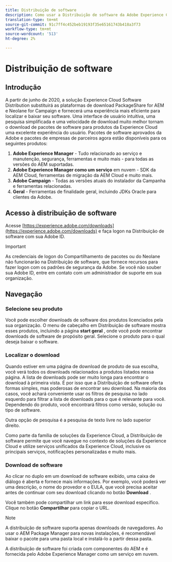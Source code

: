 ```yaml
---
title: Distribuição de software
description: Como usar a Distribuição de software da Adobe Experience Cloud
translation-type: tm+mt
source-git-commit: 91c7ff4c452beb19193f35e65161743b418a3f73
workflow-type: tm+mt
source-wordcount: '513'
ht-degree: 2%

---
```



# Distribuição de software

## Introdução

A partir de junho de 2020, a solução Experience Cloud Software Distribution substituirá as plataformas de download PackageShare for AEM e Neolane for Campaign e fornecerá uma experiência mais eficiente para localizar e baixar seu software. Uma interface de usuário intuitiva, uma pesquisa simplificada e uma velocidade de download muito melhor tornam o download de pacotes de software para produtos da Experience Cloud uma excelente experiência do usuário. Pacotes de software aprovados da Adobe e pacotes de empresas de parceiros agora estão disponíveis para os seguintes produtos:

1. **Adobe Experience Manager** - Tudo relacionado ao serviço e manutenção, segurança, ferramentas e muito mais - para todas as versões do AEM suportadas.
1. **Adobe Experience Manager como um serviço** em nuvem - SDK da AEM Cloud, ferramentas de migração da AEM Cloud e muito mais.
1. **Adobe Campaign** - Todas as versões atuais do instalador da Campanha e ferramentas relacionadas.
1. **Geral** - Ferramentas de finalidade geral, incluindo JDKs Oracle para clientes da Adobe.

## Acesso à distribuição de software

Acesse [https://experience.adobe.com/downloads](https://experience.adobe.com/downloads) e faça logon na Distribuição de software com sua Adobe ID.

>[!IMPORTANT]
>
>As credenciais de logon do Compartilhamento de pacotes ou do Neolane não funcionarão na Distribuição de software, que fornece recursos para fazer logon com os padrões de segurança da Adobe. Se você não souber sua Adobe ID, entre em contato com um administrador de suporte em sua organização.

## Navegação

### Selecione seu produto

Você pode escolher downloads de software dos produtos licenciados pela sua organização. O menu de cabeçalho em Distribuição de software mostra esses produtos, incluindo a página **start geral** , onde você pode encontrar downloads de software de propósito geral. Selecione o produto para o qual deseja baixar o software.

### Localizar o download

Quando estiver em uma página de download de produto de sua escolha, você verá todos os downloads relacionados a produtos listados nessa página. A lista de downloads pode ser muito longa para encontrar o download à primeira vista. É por isso que a Distribuição de software oferta formas simples, mas poderosas de encontrar seu download. Na maioria dos casos, você achará conveniente usar os filtros de pesquisa no lado esquerdo para filtrar a lista de downloads para o que é relevante para você. Dependendo do produto, você encontrará filtros como versão, solução ou tipo de software.

Outra opção de pesquisa é a pesquisa de texto livre no lado superior direito.

Como parte da família de soluções da Experience Cloud, a Distribuição de software permite que você navegue no contexto de soluções da Experience Cloud e utilize serviços unificados da Experience Cloud, inclusive os principais serviços, notificações personalizadas e muito mais.

### Download de software

Ao clicar no duplo em um download de software exibido, uma caixa de diálogo é aberta e fornece mais informações. Por exemplo, você poderá ver uma descrição, o nome do provedor e o EULA, que você precisa aceitar antes de continuar com seu download clicando no botão **Download** .

Você também pode compartilhar um link para esse download específico. Clique no botão **Compartilhar** para copiar o URL.

>[!NOTE]
>
>A distribuição de software suporta apenas downloads de navegadores. Ao usar o AEM Package Manager para novas instalações, é recomendável baixar o pacote para uma pasta local e instalá-lo a partir dessa pasta.

A distribuição de software foi criada com componentes do AEM e é fornecida pelo Adobe Experience Manager como um serviço em nuvem.